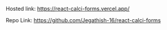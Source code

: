 Hosted link: https://react-calci-forms.vercel.app/

Repo Link: https://github.com/Jegathish-16/react-calci-forms
